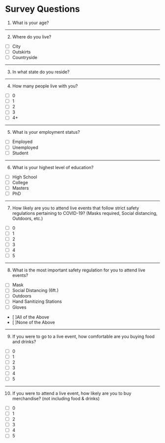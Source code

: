 # Survey Questions


1) What is your age? 
____

2) Where do you live? 
- [ ] City 
- [ ] Outskirts 
- [ ] Countryside 

___
3) In what state do you reside?
___
4) How many people live with you? 
- [ ] 0 
- [ ] 1 
- [ ] 2 
- [ ] 3 
- [ ] 4+ 
___
5) What is your employment status? 
- [ ] Employed 
- [ ] Unemployed 
- [ ] Student
___
6) What is your highest level of education?  
- [ ] High School 
- [ ] College 
- [ ] Masters 
- [ ] PhD 
___ 
7) How likely are you to attend live events that follow strict safety regulations pertaining to COVID-19? (Masks required, Social distancing, Outdoors, etc.)
- [ ] 0 
- [ ] 1 
- [ ] 2
- [ ] 3 
- [ ] 4 
- [ ] 5
___
8) What is the most important safety regulation for you to attend live events? 
- [ ] Mask 
- [ ] Social Distancing (6ft.) 
- [ ] Outdoors 
- [ ] Hand Sanitizing Stations 
- [ ] Gloves 
- [ ]All of the Above 
- [ ]None of the Above
___
9) If you were to go to a live event, how comfortable are you buying food and drinks?
- [ ] 0 
- [ ] 1 
- [ ] 2
- [ ] 3 
- [ ] 4 
- [ ] 5
___
10) If you were to attend a live event, how likely are you to buy merchandise? (not including food & drinks)
- [ ] 0 
- [ ] 1 
- [ ] 2
- [ ] 3 
- [ ] 4 
- [ ] 5